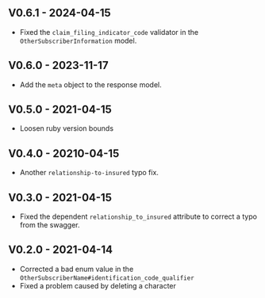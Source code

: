 ## V0.6.1 - 2024-04-15

- Fixed the `claim_filing_indicator_code` validator in the `OtherSubscriberInformation` model.

## V0.6.0 - 2023-11-17

- Add the `meta` object to the response model.

## V0.5.0 - 2021-04-15

- Loosen ruby version bounds

## V0.4.0 - 20210-04-15

- Another `relationship-to-insured` typo fix.


## V0.3.0 - 2021-04-15

- Fixed the dependent `relationship_to_insured` attribute to correct a typo from the swagger.

## V0.2.0 - 2021-04-14

- Corrected a bad enum value in the `OtherSubscriberName#identification_code_qualifier`
- Fixed a problem caused by deleting a character
